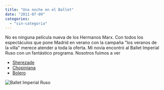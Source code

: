 ```yaml
---
title: "Una noche en el Ballet"
date: "2011-07-09"
categories: 
  - "sin-categoria"
---
```


No es ninguna película nueva de los Hermanos Marx. Con todos los espectáculos que pone Madrid en verano con la campaña "los veranos de la villa" merece atender a toda la oferta. Mi novia encontró al Ballet Imperial Ruso con un fantástico programa. Nosotros fuimos a ver

- [Sherezade](https://www.tatianasolovievaproducciones.com/bir2008/scheherazade2008.html "Sherezade")
- [Chopiniana](https://www.tatianasolovievaproducciones.com/bir2008/scheherazade2008.html "Chipiniana")
- [Bolero](https://www.tatianasolovievaproducciones.com/bir2008/bolero2008.html "Bolero")

![](images/Ballet%20Imperial%20Ruso.jpg "Ballet Imperial Ruso")
